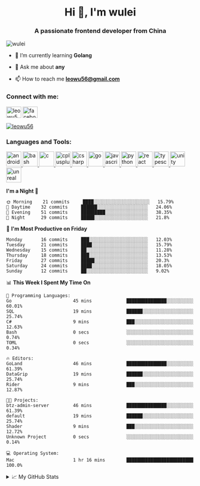 <h1 align="center">Hi 👋, I'm wulei</h1>
<h3 align="center">A passionate frontend developer from China</h3>

<p align="left"> <img src="https://komarev.com/ghpvc/?username=wulei&label=Profile%20views&color=0e75b6&style=flat" alt="wulei" /> </p>



- 🌱 I’m currently learning **Golang**

- 💬 Ask me about **any**

- 📫 How to reach me **leowu56@gmail.com**


<h3 align="left">Connect with me:</h3>
<p align="left">
<a href="https://twitter.com/leowu56" target="blank"><img align="center" src="https://cdn.jsdelivr.net/npm/simple-icons@3.0.1/icons/twitter.svg" alt="leowu56" height="30" width="40" /></a>
<a href="https://fb.com/facebook.com/leowu056" target="blank"><img align="center" src="https://cdn.jsdelivr.net/npm/simple-icons@3.0.1/icons/facebook.svg" alt="facebook.com/leowu056" height="30" width="40" /></a>
</p>

<p align="left"> <a href="https://twitter.com/leowu56" target="blank"><img src="https://img.shields.io/twitter/follow/leowu56?logo=twitter&style=for-the-badge" alt="leowu56" /></a> </p>

<h3 align="left">Languages and Tools:</h3>
<p align="left"> <a href="https://developer.android.com" target="_blank"> <img src="https://devicons.github.io/devicon/devicon.git/icons/android/android-original-wordmark.svg" alt="android" width="40" height="40"/> </a> <a href="https://www.gnu.org/software/bash/" target="_blank"> <img src="https://www.vectorlogo.zone/logos/gnu_bash/gnu_bash-icon.svg" alt="bash" width="40" height="40"/> </a> <a href="https://www.cprogramming.com/" target="_blank"> <img src="https://devicons.github.io/devicon/devicon.git/icons/c/c-original.svg" alt="c" width="40" height="40"/> </a> <a href="https://www.w3schools.com/cpp/" target="_blank"> <img src="https://devicons.github.io/devicon/devicon.git/icons/cplusplus/cplusplus-original.svg" alt="cplusplus" width="40" height="40"/> </a> <a href="https://www.w3schools.com/cs/" target="_blank"> <img src="https://devicons.github.io/devicon/devicon.git/icons/csharp/csharp-original.svg" alt="csharp" width="40" height="40"/> </a> <a href="https://golang.org" target="_blank"> <img src="https://devicons.github.io/devicon/devicon.git/icons/go/go-original.svg" alt="go" width="40" height="40"/> </a> <a href="https://developer.mozilla.org/en-US/docs/Web/JavaScript" target="_blank"> <img src="https://devicons.github.io/devicon/devicon.git/icons/javascript/javascript-original.svg" alt="javascript" width="40" height="40"/> </a> <a href="https://www.python.org" target="_blank"> <img src="https://devicons.github.io/devicon/devicon.git/icons/python/python-original.svg" alt="python" width="40" height="40"/> </a> <a href="https://reactjs.org/" target="_blank"> <img src="https://devicons.github.io/devicon/devicon.git/icons/react/react-original-wordmark.svg" alt="react" width="40" height="40"/> </a> <a href="https://www.typescriptlang.org/" target="_blank"> <img src="https://devicons.github.io/devicon/devicon.git/icons/typescript/typescript-original.svg" alt="typescript" width="40" height="40"/> </a> <a href="https://unity.com/" target="_blank"> <img src="https://www.vectorlogo.zone/logos/unity3d/unity3d-icon.svg" alt="unity" width="40" height="40"/> </a> <a href="https://unrealengine.com/" target="_blank"> <img src="https://raw.githubusercontent.com/kenangundogan/fontisto/036b7eca71aab1bef8e6a0518f7329f13ed62f6b/icons/svg/brand/unreal-engine.svg" alt="unreal" width="40" height="40"/> </a> </p>


<!--START_SECTION:waka-->
**I'm a Night 🦉** 

```text
🌞 Morning    21 commits     ████░░░░░░░░░░░░░░░░░░░░░   15.79% 
🌆 Daytime    32 commits     ██████░░░░░░░░░░░░░░░░░░░   24.06% 
🌃 Evening    51 commits     █████████░░░░░░░░░░░░░░░░   38.35% 
🌙 Night      29 commits     █████░░░░░░░░░░░░░░░░░░░░   21.8%

```
📅 **I'm Most Productive on Friday** 

```text
Monday       16 commits     ███░░░░░░░░░░░░░░░░░░░░░░   12.03% 
Tuesday      21 commits     ████░░░░░░░░░░░░░░░░░░░░░   15.79% 
Wednesday    15 commits     ██░░░░░░░░░░░░░░░░░░░░░░░   11.28% 
Thursday     18 commits     ███░░░░░░░░░░░░░░░░░░░░░░   13.53% 
Friday       27 commits     █████░░░░░░░░░░░░░░░░░░░░   20.3% 
Saturday     24 commits     ████░░░░░░░░░░░░░░░░░░░░░   18.05% 
Sunday       12 commits     ██░░░░░░░░░░░░░░░░░░░░░░░   9.02%

```


📊 **This Week I Spent My Time On** 

```text
💬 Programming Languages: 
Go                       45 mins             ███████████████░░░░░░░░░░   60.01% 
SQL                      19 mins             ██████░░░░░░░░░░░░░░░░░░░   25.74% 
C#                       9 mins              ███░░░░░░░░░░░░░░░░░░░░░░   12.63% 
Bash                     0 secs              ░░░░░░░░░░░░░░░░░░░░░░░░░   0.74% 
TOML                     0 secs              ░░░░░░░░░░░░░░░░░░░░░░░░░   0.34%

🔥 Editors: 
GoLand                   46 mins             ███████████████░░░░░░░░░░   61.39% 
DataGrip                 19 mins             ██████░░░░░░░░░░░░░░░░░░░   25.74% 
Rider                    9 mins              ███░░░░░░░░░░░░░░░░░░░░░░   12.87%

🐱‍💻 Projects: 
btz-admin-server         46 mins             ███████████████░░░░░░░░░░   61.39% 
default                  19 mins             ██████░░░░░░░░░░░░░░░░░░░   25.74% 
Shader                   9 mins              ███░░░░░░░░░░░░░░░░░░░░░░   12.72% 
Unknown Project          0 secs              ░░░░░░░░░░░░░░░░░░░░░░░░░   0.14%

💻 Operating System: 
Mac                      1 hr 16 mins        █████████████████████████   100.0%

```


<!--END_SECTION:waka-->


<!--[![wulei's wakatime stats](https://github-readme-stats.vercel.app/api/wakatime?username=leowu56)](https://github.com/anuraghazra/github-readme-stats)-->


<details>
<summary>📈 My GitHub Stats</summary>
  
<!--<p><img align="left" src="https://github-readme-stats.vercel.app/api/top-langs?username=wulei&show_icons=true&locale=en&layout=compact" alt="wulei" /></p>-->

<p>&nbsp;<img align="center" src="https://github-readme-stats.vercel.app/api?username=wulei&show_icons=true&locale=en" alt="wulei" /></p>

</details>

